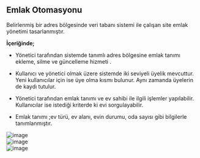 ## Emlak Otomasyonu

Belirlenmiş bir adres bölgesinde veri tabanı sistemi ile çalışan site emlak yönetimi tasarlanmıştır.

**İçeriğinde;**

- Yönetici tarafından sistemde tanımlı adres bölgesine emlak tanımı ekleme, silme ve güncelleme hizmeti .

- Kullanıcı ve yönetici olmak üzere sistemde iki seviyeli üyelik mevcuttur. Yeni kullanıcılar için ise üye olma kısmı bulunur. Aynı zamanda üyelerin de kaydı tutulur.

- Yönetici tarafından emlak tanımı ve ev sahibi ile ilgili işlemler yapılabilir. Kullanıcılar ise istediği kriterde ki evi sorgulayabilir.

- Emlak tanımı ;ev türü, ev alanı, evin durumu, oda sayısı gibi bilgilerle tanımlanmıştır.


![image](https://user-images.githubusercontent.com/50299378/110519064-f33fa000-811d-11eb-80d4-1720ae414846.png) <br>
![image](https://user-images.githubusercontent.com/50299378/110519169-0d797e00-811e-11eb-96f2-e9be4d4acfb1.png) <br>
![image](https://user-images.githubusercontent.com/50299378/110519287-2da93d00-811e-11eb-9b66-0590455301a9.png)
